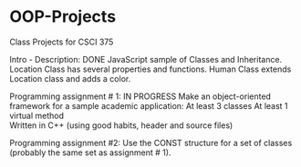 # OOP-Projects
Class Projects for CSCI 375

Intro - Description: DONE
    JavaScript sample of Classes and Inheritance.
    Location Class has several properties and functions.
    Human Class extends Location class and adds a color.


Programming assignment # 1: IN PROGRESS
    Make an object-oriented framework for a sample academic application:
      At least 3 classes
      At least 1 virtual method  
      Written in C++ (using good habits, header and source files)

Programming assignment #2:
    Use the CONST structure for a set of classes
    (probably the same set as assignment # 1).
